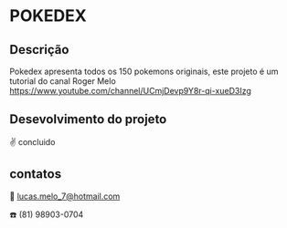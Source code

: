# POKEDEX
## Descrição

Pokedex apresenta todos os 150 pokemons originais,
este projeto é um tutorial do canal Roger Melo https://www.youtube.com/channel/UCmjDevp9Y8r-qi-xueD3Izg

## Desevolvimento do projeto

:v: concluido

## contatos

:email: lucas.melo_7@hotmail.com

:phone: (81) 98903-0704
